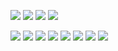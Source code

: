 ![](hobbies/metal-jigsaw1.JPG)
![](hobbies/metal-jigsaw2.JPG)
![](hobbies/metal-jigsaw3.JPG)
![](hobbies/metal-jigsaw4.JPG)

![](hobbies/bab-castle1.jpg)
![](hobbies/bab-castle2.JPG)
![](hobbies/bab-castle3.JPG)
![](hobbies/bicyble.jpg)
![](hobbies/assembly.jpg)
![](hobbies/dis-castle2.JPG)
![](hobbies/dis-castle3.jpg)
![](hobbies/dis-castle4.jpg)

